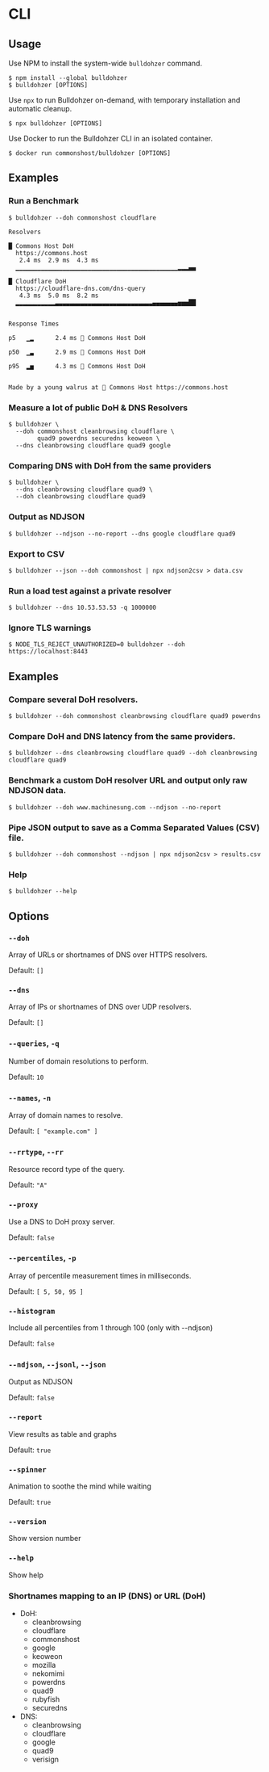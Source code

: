 # CLI

## Usage

Use NPM to install the system-wide `bulldohzer` command.

```shell
$ npm install --global bulldohzer
$ bulldohzer [OPTIONS]
```

Use `npx` to run Bulldohzer on-demand, with temporary installation and automatic cleanup.

```shell
$ npx bulldohzer [OPTIONS]
```

Use Docker to run the Bulldohzer CLI in an isolated container.

```shell
$ docker run commonshost/bulldohzer [OPTIONS]
```

## Examples

### Run a Benchmark

```shell
$ bulldohzer --doh commonshost cloudflare

Resolvers

█ Commons Host DoH
  https://commons.host
   2.4 ms  2.9 ms  4.3 ms
  ▁▁▁▁▁▁▁▁▁▁▁▁▁▁▁▁▁▁▁▁▁▁▁▁▁▁▁▁▁▁▁▁▁▁▁▁▁▁▁▁▁▁▁▁▁▂▂▂▄▄

█ Cloudflare DoH
  https://cloudflare-dns.com/dns-query
   4.3 ms  5.0 ms  8.2 ms
  ▂▂▂▂▂▂▂▂▂▂▂▃▃▃▃▃▃▃▃▃▃▃▃▃▃▃▃▃▃▃▃▃▃▃▃▃▃▃▄▄▄▄▄▄▄▅▅▅██


Response Times

p5   ▁▂      2.4 ms 🥇 Commons Host DoH

p50  ▁▃      2.9 ms 🥇 Commons Host DoH

p95  ▂▅      4.3 ms 🥇 Commons Host DoH


Made by a young walrus at 🐑 Commons Host https://commons.host
```

### Measure a lot of public DoH & DNS Resolvers

```shell
$ bulldohzer \
  --doh commonshost cleanbrowsing cloudflare \
        quad9 powerdns securedns keoweon \
  --dns cleanbrowsing cloudflare quad9 google
```

### Comparing DNS with DoH from the same providers

```shell
$ bulldohzer \
  --dns cleanbrowsing cloudflare quad9 \
  --doh cleanbrowsing cloudflare quad9
```

### Output as NDJSON

```shell
$ bulldohzer --ndjson --no-report --dns google cloudflare quad9
```

### Export to CSV

```shell
$ bulldohzer --json --doh commonshost | npx ndjson2csv > data.csv
```

### Run a load test against a private resolver

```shell
$ bulldohzer --dns 10.53.53.53 -q 1000000
```

### Ignore TLS warnings

```shell
$ NODE_TLS_REJECT_UNAUTHORIZED=0 bulldohzer --doh https://localhost:8443
```

## Examples

### Compare several DoH resolvers.

```shell
$ bulldohzer --doh commonshost cleanbrowsing cloudflare quad9 powerdns
```

### Compare DoH and DNS latency from the same providers.

```shell
$ bulldohzer --dns cleanbrowsing cloudflare quad9 --doh cleanbrowsing cloudflare quad9
```

### Benchmark a custom DoH resolver URL and output only raw NDJSON data.

```shell
$ bulldohzer --doh www.machinesung.com --ndjson --no-report
```

### Pipe JSON output to save as a Comma Separated Values (CSV) file.

```shell
$ bulldohzer --doh commonshost --ndjson | npx ndjson2csv > results.csv
```

### Help

```shell
$ bulldohzer --help
```

## Options

### `--doh`

Array of URLs or shortnames of DNS over HTTPS resolvers.

Default: `[]`

### `--dns`

Array of IPs or shortnames of DNS over UDP resolvers.

Default: `[]`

### `--queries`, `-q`

Number of domain resolutions to perform.

Default: `10`

### `--names`, `-n`

Array of domain names to resolve.

Default: `[ "example.com" ]`

### `--rrtype`, `--rr`

Resource record type of the query.

Default: `"A"`

### `--proxy`

Use a DNS to DoH proxy server.

Default: `false`

### `--percentiles`, `-p`

Array of percentile measurement times in milliseconds.

Default: `[ 5, 50, 95 ]`

### `--histogram`

Include all percentiles from 1 through 100 (only with --ndjson)

Default: `false`

### `--ndjson`, `--jsonl`, `--json`

Output as NDJSON

Default: `false`

### `--report`

View results as table and graphs

Default: `true`

### `--spinner`

Animation to soothe the mind while waiting

Default: `true`

### `--version`

Show version number

### `--help`

Show help

### Shortnames mapping to an IP (DNS) or URL (DoH)

- DoH:
  - cleanbrowsing
  - cloudflare
  - commonshost
  - google
  - keoweon
  - mozilla
  - nekomimi
  - powerdns
  - quad9
  - rubyfish
  - securedns
- DNS:
  - cleanbrowsing
  - cloudflare
  - google
  - quad9
  - verisign
